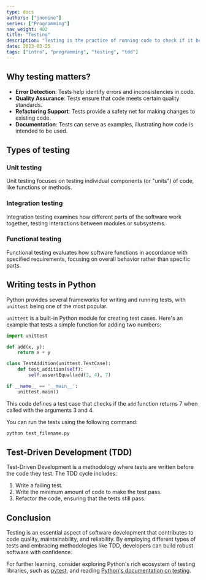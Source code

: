 ```yaml
---
type: docs
authors: ["jnonino"]
series: ["Programming"]
nav_weight: 402
title: "Testing"
description: "Testing is the practice of running code to check if it behaves as expected. It helps find errors, ensures reliability, and maintains code quality. This article provides an introduction to testing, focusing on examples in Python but also describing general principles applicable to other programming languages."
date: 2023-03-25
tags: ["intro", "programming", "testing", "tdd"]
---
```


## Why testing matters?

- **Error Detection**: Tests help identify errors and inconsistencies in code.
- **Quality Assurance**: Tests ensure that code meets certain quality standards.
- **Refactoring Support**: Tests provide a safety net for making changes to existing code.
- **Documentation**: Tests can serve as examples, illustrating how code is intended to be used.

## Types of testing

### Unit testing

Unit testing focuses on testing individual components (or "units") of code, like functions or methods.

### Integration testing

Integration testing examines how different parts of the software work together, testing interactions between modules or subsystems.

### Functional testing

Functional testing evaluates how software functions in accordance with specified requirements, focusing on overall behavior rather than specific parts.

## Writing tests in Python

Python provides several frameworks for writing and running tests, with `unittest` being one of the most popular.

`unittest` is a built-in Python module for creating test cases. Here's an example that tests a simple function for adding two numbers:

```python
import unittest

def add(x, y):
    return x + y

class TestAddition(unittest.TestCase):
    def test_addition(self):
        self.assertEqual(add(3, 4), 7)

if __name__ == '__main__':
    unittest.main()
```

This code defines a test case that checks if the `add` function returns 7 when called with the arguments 3 and 4.

You can run the tests using the following command:

```bash
python test_filename.py
```

## Test-Driven Development (TDD)

Test-Driven Development is a methodology where tests are written before the code they test. The TDD cycle includes:

1. Write a failing test.
2. Write the minimum amount of code to make the test pass.
3. Refactor the code, ensuring that the tests still pass.

## Conclusion

Testing is an essential aspect of software development that contributes to code quality, maintainability, and reliability. By employing different types of tests and embracing methodologies like TDD, developers can build robust software with confidence.

For further learning, consider exploring Python's rich ecosystem of testing libraries, such as [pytest](https://docs.pytest.org/en/latest/), and reading [Python's documentation on testing](https://docs.python.org/3/library/unittest.html).

